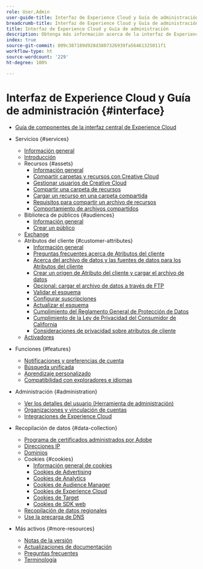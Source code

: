 ```yaml
---
role: User,Admin
user-guide-title: Interfaz de Experience Cloud y Guía de administración
breadcrumb-title: Interfaz de Experience Cloud y Guía de administración
title: Interfaz de Experience Cloud y Guía de administración
description: Obtenga más información acerca de la interfaz de Experience Cloud, las cookies y las preferencias de cuenta. Administre productos y configure el servicio People, incluidos los Atributos del cliente y la Biblioteca de públicos. Comparta Experience Cloud Assets.
index: true
source-git-commit: 009c387189d928d3807326939fa56461325011f1
workflow-type: ht
source-wordcount: '229'
ht-degree: 100%

---
```



# Interfaz de Experience Cloud y Guía de administración {#interface}

+ [Guía de componentes de la interfaz central de Experience Cloud](experience-cloud.md)

+ Servicios {#services}
   + [Información general](services/overview.md)
   + [Introducción](services/getting-started.md)
   + Recursos {#assets}
      + [Información general](services/assets/experience-cloud-assets.md)
      + [Compartir carpetas y recursos con Creative Cloud](services/assets/creative-cloud.md)
      + [Gestionar usuarios de Creative Cloud](services/assets/manage-cc-users.md)
      + [Compartir una carpeta de recursos](services/assets/share.md)
      + [Cargar un recurso en una carpeta compartida](services/assets/upload.md)
      + [Requisitos para compartir un archivo de recursos](services/assets/file-reqs.md)
      + [Comportamiento de archivos compartidos](services/assets/behavior.md)
   + Biblioteca de públicos {#audiences}
      + [Información general](services/audiences/overview.md)
      + [Crear un público](services/audiences/create.md)
   + [Exchange](services/exchange.md)
   + Atributos del cliente {#customer-attributes}
      + [Información general](services/customer-attributes/attributes.md)
      + [Preguntas frecuentes acerca de Atributos del cliente](services/customer-attributes/faq-crs.md)
      + [Acerca del archivo de datos y las fuentes de datos para los Atributos del cliente](services/customer-attributes/crs-data-file.md)
      + [Crear un origen de Atributo del cliente y cargar el archivo de datos](services/customer-attributes/t-crs-usecase.md)
      + [Opcional: cargar el archivo de datos a través de FTP](services/customer-attributes/t-upload-attributes-ftp.md)
      + [Validar el esquema](services/customer-attributes/validate-schema.md)
      + [Configurar suscripciones](services/customer-attributes/subscription.md)
      + [Actualizar el esquema](services/customer-attributes/t-update-schema.md)
      + [Cumplimiento del Reglamento General de Protección de Datos](services/customer-attributes/gdpr.md)
      + [Cumplimiento de la Ley de Privacidad del Consumidor de California](services/customer-attributes/ccpa.md)
      + [Consideraciones de privacidad sobre atributos de cliente](services/customer-attributes/privacy-mac.md)
   + [Activadores](services/triggers.md)

+ Funciones {#features}
   + [Notificaciones y preferencias de cuenta](features/account-preferences.md)
   + [Búsqueda unificada](features/search.md)
   + [Aprendizaje personalizado](features/personalized-learning.md)
   + [Compatibilidad con exploradores e idiomas](browser-language.md)

+ Administración {#administration}
   + [Ver los detalles del usuario (Herramienta de administración)](administration/admin-tool-experience-cloud.md)
   + [Organizaciones y vinculación de cuentas](administration/organizations.md)
   + [Integraciones de Experience Cloud](administration/integrations.md)

+ Recopilación de datos {#data-collection}
   + [Programa de certificados administrados por Adobe](data-collection/adobe-managed-cert.md)
   + [Direcciones IP](data-collection/ip-addresses.md)
   + [Dominios](data-collection/domains.md)
   + Cookies {#cookies}
      + [Información general de cookies](data-collection/cookies/overview.md)
      + [Cookies de Advertising](data-collection/cookies/advertising.md)
      + [Cookies de Analytics](data-collection/cookies/analytics.md)
      + [Cookies de Audience Manager](data-collection/cookies/audience-manager.md)
      + [Cookies de Experience Cloud ](data-collection/cookies/experience-cloud.md)
      + [Cookies de Target](data-collection/cookies/target.md)
      + [Cookies de SDK web](data-collection/cookies/web-sdk.md)
   + [Recopilación de datos regionales](data-collection/rdc.md)
   + [Use la precarga de DNS](data-collection/dns-prefetch.md)

+ Más activos {#more-resources}
   + [Notas de la versión](more-resources/release-notes.md)
   + [Actualizaciones de documentación](more-resources/doc-updates.md)
   + [Preguntas frecuentes](more-resources/faq.md)
   + [Terminología](more-resources/terms.md)

